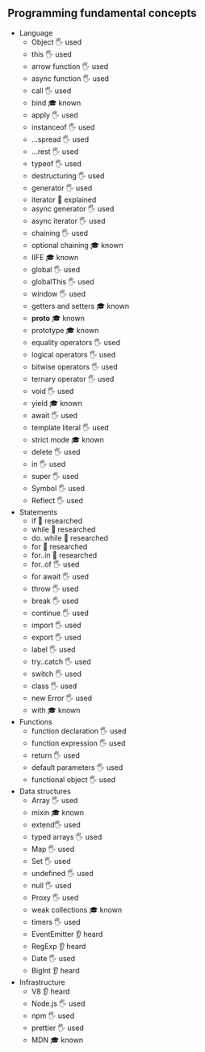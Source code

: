 ## Programming fundamental concepts

- Language
  - Object 🖐️ used
  - this 🖐️ used
  - arrow function 🖐️ used
  - async function 🖐️ used
  - call 🖐️ used
  - bind 🎓 known
  - apply 🖐️ used
  - instanceof 🖐️ used
  - ...spread 🖐️ used
  - ...rest 🖐️ used
  - typeof 🖐️ used
  - destructuring 🖐️ used
  - generator 🖐️ used
  - iterator 🙋 explained
  - async generator 🖐️ used
  - async iterator 🖐️ used
  - chaining 🖐️ used
  - optional chaining 🎓 known
  - IIFE 🎓 known
  - global 🖐️ used
  - globalThis 🖐️ used
  - window 🖐️ used
  - getters and setters 🎓 known
  - __proto__ 🎓 known 
  - prototype 🎓 known
  - equality operators 🖐️ used
  - logical operators 🖐️ used
  - bitwise operators 🖐️ used
  - ternary operator 🖐️ used
  - void 🖐️ used
  - yield 🎓 known
  - await 🖐️ used
  - template literal 🖐️ used
  - strict mode 🎓 known
  - delete 🖐️ used
  - in 🖐️ used
  - super 🖐️ used
  - Symbol 🖐️ used
  - Reflect 🖐️ used
- Statements
  - if 🔬 researched
  - while 🔬 researched
  - do..while 🔬 researched
  - for 🔬 researched
  - for..in 🔬 researched
  - for..of 🖐️ used 
  - for await 🖐️ used
  - throw 🖐️ used
  - break 🖐️ used
  - continue 🖐️ used
  - import 🖐️ used
  - export 🖐️ used
  - label 🖐️ used
  - try..catch 🖐️ used
  - switch 🖐️ used
  - class 🖐️ used
  - new Error 🖐️ used
  - with 🎓 known
- Functions
  - function declaration 🖐️ used
  - function expression 🖐️ used
  - return 🖐️ used
  - default parameters 🖐️ used
  - functional object 🖐️ used
- Data structures
  - Array 🖐️ used
  - mixin 🎓 known
  - extend🖐️ used
  - typed arrays 🖐️ used
  - Map 🖐️ used
  - Set 🖐️ used
  - undefined 🖐️ used
  - null 🖐️ used
  - Proxy 🖐️ used
  - weak collections 🎓 known
  - timers 🖐️ used
  - EventEmitter 👂 heard
  - RegExp 👂 heard
  - Date 🖐️ used
  - BigInt 👂 heard
- Infrastructure
  - V8 👂 heard
  - Node.js 🖐️ used
  - npm 🖐️ used 
  - prettier 🖐️ used
  - MDN 🎓 known
